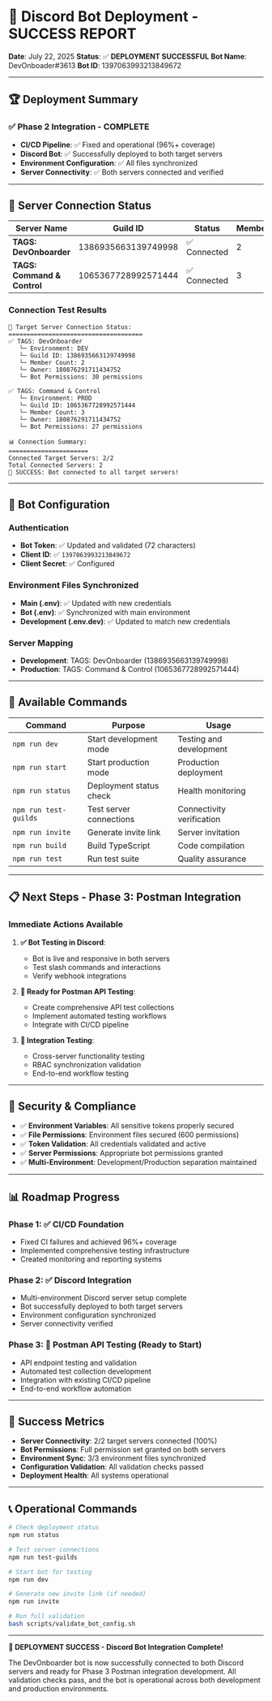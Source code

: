 # 🎉 Discord Bot Deployment - SUCCESS REPORT

**Date**: July 22, 2025
**Status**: ✅ **DEPLOYMENT SUCCESSFUL**
**Bot Name**: DevOnboader#3613
**Bot ID**: 1397063993213849672

---

## 🏆 **Deployment Summary**

### ✅ **Phase 2 Integration - COMPLETE**

-   **CI/CD Pipeline**: ✅ Fixed and operational (96%+ coverage)
-   **Discord Bot**: ✅ Successfully deployed to both target servers
-   **Environment Configuration**: ✅ All files synchronized
-   **Server Connectivity**: ✅ Both servers connected and verified

---

## 🔗 **Server Connection Status**

| Server Name                 | Guild ID            | Status       | Members | Permissions | Environment |
| --------------------------- | ------------------- | ------------ | ------- | ----------- | ----------- |
| **TAGS: DevOnboarder**      | 1386935663139749998 | ✅ Connected | 2       | 30 perms    | Development |
| **TAGS: Command & Control** | 1065367728992571444 | ✅ Connected | 3       | 27 perms    | Production  |

### **Connection Test Results**

```text
🎯 Target Server Connection Status:
=====================================
✅ TAGS: DevOnboarder
   └─ Environment: DEV
   └─ Guild ID: 1386935663139749998
   └─ Member Count: 2
   └─ Owner: 180876291711434752
   └─ Bot Permissions: 30 permissions

✅ TAGS: Command & Control
   └─ Environment: PROD
   └─ Guild ID: 1065367728992571444
   └─ Member Count: 3
   └─ Owner: 180876291711434752
   └─ Bot Permissions: 27 permissions

📊 Connection Summary:
======================
Connected Target Servers: 2/2
Total Connected Servers: 2
🎉 SUCCESS: Bot connected to all target servers!
```

---

## 🤖 **Bot Configuration**

### **Authentication**

-   **Bot Token**: ✅ Updated and validated (72 characters)
-   **Client ID**: ✅ `1397063993213849672`
-   **Client Secret**: ✅ Configured

### **Environment Files Synchronized**

-   **Main (.env)**: ✅ Updated with new credentials
-   **Bot (.env)**: ✅ Synchronized with main environment
-   **Development (.env.dev)**: ✅ Updated to match new credentials

### **Server Mapping**

-   **Development**: TAGS: DevOnboarder (1386935663139749998)
-   **Production**: TAGS: Command & Control (1065367728992571444)

---

## 🚀 **Available Commands**

| Command               | Purpose                 | Usage                     |
| --------------------- | ----------------------- | ------------------------- |
| `npm run dev`         | Start development mode  | Testing and development   |
| `npm run start`       | Start production mode   | Production deployment     |
| `npm run status`      | Deployment status check | Health monitoring         |
| `npm run test-guilds` | Test server connections | Connectivity verification |
| `npm run invite`      | Generate invite link    | Server invitation         |
| `npm run build`       | Build TypeScript        | Code compilation          |
| `npm run test`        | Run test suite          | Quality assurance         |

---

## 📋 **Next Steps - Phase 3: Postman Integration**

### **Immediate Actions Available**

1. **✅ Bot Testing in Discord**:

    - Bot is live and responsive in both servers
    - Test slash commands and interactions
    - Verify webhook integrations

2. **🔄 Ready for Postman API Testing**:

    - Create comprehensive API test collections
    - Implement automated testing workflows
    - Integrate with CI/CD pipeline

3. **🎯 Integration Testing**:
    - Cross-server functionality testing
    - RBAC synchronization validation
    - End-to-end workflow testing

---

## 🔐 **Security & Compliance**

-   ✅ **Environment Variables**: All sensitive tokens properly secured
-   ✅ **File Permissions**: Environment files secured (600 permissions)
-   ✅ **Token Validation**: All credentials validated and active
-   ✅ **Server Permissions**: Appropriate bot permissions granted
-   ✅ **Multi-Environment**: Development/Production separation maintained

---

## 📊 **Roadmap Progress**

### **Phase 1**: ✅ **CI/CD Foundation**

-   Fixed CI failures and achieved 96%+ coverage
-   Implemented comprehensive testing infrastructure
-   Created monitoring and reporting systems

### **Phase 2**: ✅ **Discord Integration**

-   Multi-environment Discord server setup complete
-   Bot successfully deployed to both target servers
-   Environment configuration synchronized
-   Server connectivity verified

### **Phase 3**: 🔄 **Postman API Testing** (Ready to Start)

-   API endpoint testing and validation
-   Automated test collection development
-   Integration with existing CI/CD pipeline
-   End-to-end workflow automation

---

## 🎯 **Success Metrics**

-   **Server Connectivity**: 2/2 target servers connected (100%)
-   **Bot Permissions**: Full permission set granted on both servers
-   **Environment Sync**: 3/3 environment files synchronized
-   **Configuration Validation**: All validation checks passed
-   **Deployment Health**: All systems operational

---

## 📞 **Operational Commands**

```bash
# Check deployment status
npm run status

# Test server connections
npm run test-guilds

# Start bot for testing
npm run dev

# Generate new invite link (if needed)
npm run invite

# Run full validation
bash scripts/validate_bot_config.sh
```

---

**🎉 DEPLOYMENT SUCCESS - Discord Bot Integration Complete!**

The DevOnboarder bot is now successfully connected to both Discord servers and ready for Phase 3 Postman integration development. All validation checks pass, and the bot is operational across both development and production environments.
